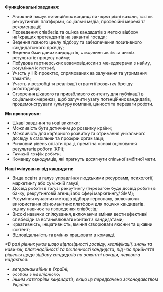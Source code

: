 **Функціональні завдання:**

  * Активний пошук потенційних кандидатів через різні канали, такі як рекрутингові платформи, соціальні медіа, професійні мережі та рекомендації;
  * Проведення співбесід та оцінка кандидатів з метою відбору найкращих претендентів на вакантні посади;
  * Ведення повного циклу підбору та забезпечення позитивного кандидатського досвіду;
  * Ведення бази даних кандидатів, створення звітів та аналіз результатів процесу найму;
  * Побудова партнерських взаємовідносин з менеджерами з найму, розуміння їх потреб;
  * Участь у HR-проєктах, спрямованих на залучення та утримання талантів;
  * Участь у розробці та реалізації стратегії розвитку бренду роботодавця;
  * Створення цікавого та привабливого контенту для публікації в соціальних мережах, щоб залучити увагу потенційних кандидатів, продемонструвати культуру компанії, цінності та переваги роботи.

**Ми пропонуємо:**

  * Цікаві завдання та нові виклики;
  * Можливість бути дотичним до розвитку країни;
  * Можливість для кар’єрного розвитку та отримання унікального досвіду в стабільній та прозорій організації;
  * Ринковий рівень оплати праці, премії на основі оцінювання результатів роботи (KPI);
  * Гнучкий графік роботи;
  * Команду однодумців, які прагнуть досягнути спільної амбітної мети.

**Наші очікування від кандидата:**

  * Вища освіта в галузі управління людськими ресурсами, психології, маркетингу або суміжній галузі;
  * Досвід роботи в галузі рекрутингу (перевагою буде досвід роботи в банку, рекрутинговій агенції або сфері маркетингу/ SMM);
  * Розуміння сучасних методів відбору персоналу, включаючи використання різноманітних платформ для пошуку кандидатів, оцінку навичок та проведення співбесід;
  * Високі навички спілкування, включаючи вміння вести ефективні співбесіди та встановлювати контакт з кандидатами;
  * Креативність, ініціативність, вміння створювати якісний та цікавий контент;
  * Відповідальність та вміння працювати в команді.

_*В разі рівних умов щодо відповідності досвіду, кваліфікації, знань та
навичок, благонадійності та безпечності кандидата, під час прийняття рішення
щодо відбору кандидатів на вакантні посади, перевага надається:_

  * _ветеранам війни в Україні;_
  * _особам з інвалідністю;_
  * _іншим категоріям кандидатів, якщо це передбачено законодавством України._
